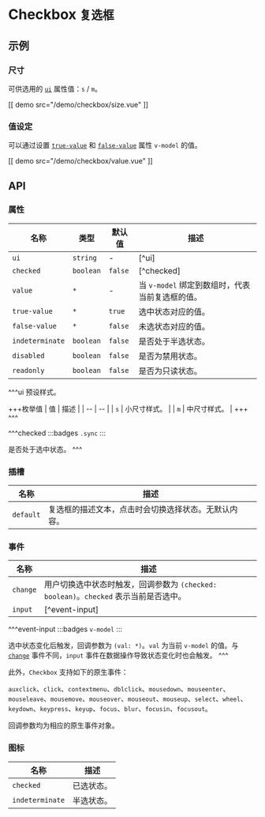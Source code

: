# Checkbox <small>复选框</small>

## 示例

### 尺寸

可供选用的 [`ui`](#props-ui) 属性值：`s` / `m`。

[[ demo src="/demo/checkbox/size.vue" ]]

### 值设定

可以通过设置 [`true-value`](#props-true-value) 和 [`false-value`](#props-false-value) 属性 `v-model` 的值。

[[ demo src="/demo/checkbox/value.vue" ]]

## API

### 属性

| 名称 | 类型 | 默认值 | 描述 |
| -- | -- | -- | -- |
| ``ui`` | `string` | - | [^ui] |
| ``checked`` | `boolean` | `false` | [^checked] |
| ``value`` | `*` | - | 当 `v-model` 绑定到数组时，代表当前复选框的值。 |
| ``true-value`` | `*` | `true` | 选中状态对应的值。 |
| ``false-value`` | `*` | `false` | 未选状态对应的值。 |
| ``indeterminate`` | `boolean` | `false` | 是否处于半选状态。 |
| ``disabled`` | `boolean` | `false` | 是否为禁用状态。 |
| ``readonly`` | `boolean` | `false` | 是否为只读状态。 |

^^^ui
预设样式。

+++枚举值
| 值 | 描述 |
| -- | -- |
| `s` | 小尺寸样式。 |
| `m` | 中尺寸样式。 |
+++
^^^

^^^checked
:::badges
`.sync`
:::

是否处于选中状态。
^^^

### 插槽

| 名称 | 描述 |
| -- | -- |
| ``default`` | 复选框的描述文本，点击时会切换选择状态。无默认内容。 |

### 事件

| 名称 | 描述 |
| -- | -- |
| ``change`` | 用户切换选中状态时触发，回调参数为 `(checked: boolean)`。`checked` 表示当前是否选中。 |
| ``input`` | [^event-input] |

^^^event-input
:::badges
`v-model`
:::

选中状态变化后触发，回调参数为 `(val: *)`。`val` 为当前 `v-model` 的值。与 [`change`](#events-change) 事件不同，`input` 事件在数据操作导致状态变化时也会触发。
^^^

此外，`Checkbox` 支持如下的原生事件：

`auxclick`、`click`、`contextmenu`、`dblclick`、`mousedown`、`mouseenter`、`mouseleave`、`mousemove`、`mouseover`、`mouseout`、`mouseup`、`select`、`wheel`、`keydown`、`keypress`、`keyup`、`focus`、`blur`、`focusin`、`focusout`。

回调参数均为相应的原生事件对象。

### 图标

| 名称 | 描述 |
| -- | -- |
| ``checked`` | 已选状态。 |
| ``indeterminate`` | 半选状态。 |
